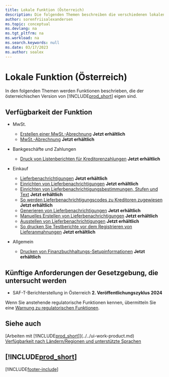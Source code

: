 ```yaml
---
title: Lokale Funktion (Österreich)
description: Die folgenden Themen beschreiben die verschiedenen lokalen Funktionen in der österreichischen Version von Business Central.
author: sorenfriisalexandersen
ms.topic: conceptual
ms.devlang: na
ms.tgt_pltfrm: na
ms.workload: na
ms.search.keywords: null
ms.date: 03/17/2023
ms.author: soalex
---
```

# <a name="austria-local-functionality"></a>Lokale Funktion (Österreich)
In den folgenden Themen werden Funktionen beschrieben, die der österreichischen Version von [!INCLUDE[prod_short](../../includes/prod_short.md)] eigen sind.  

## <a name="feature-availability"></a>Verfügbarkeit der Funktion

* MwSt.
    * [Erstellen einer MwSt.-Abrechnung](how-to-create-a-vat-statement.md) **Jetzt erhältlich**
    * [MwSt.-Abrechnung](vat-reporting.md) **Jetzt erhältlich**

* Bankgeschäfte und Zahlungen
    * [Druck von Listenberichten für Kreditorenzahlungen](how-to-print-vendor-payments-list-reports.md) **Jetzt erhältlich**

* Einkauf
    * [Lieferbenachrichtigungen](delivery-reminders.md) **Jetzt erhältlich**
    * [Einrichten von Lieferbenachrichtigungen](how-to-set-up-delivery-reminders.md) **Jetzt erhältlich**
    * [Einrichten von Lieferbenachrichtigungsbestimmungen, Stufen und Text](how-to-set-up-delivery-reminder-terms-levels-and-text.md) **Jetzt erhältlich**
    * [So werden Lieferbenachrichtigungscodes zu Kreditoren zugewiesen](how-to-assign-delivery-reminder-codes-to-vendors.md) **Jetzt erhältlich**
    * [Generieren von Lieferbenachrichtigungen](how-to-generate-delivery-reminders.md) **Jetzt erhältlich**
    * [Manuelles Erstellen von Lieferbenachrichtigungen](how-to-create-delivery-reminders-manually.md) **Jetzt erhältlich**
    * [Ausstellen von Lieferbenachrichtigungen](how-to-issue-delivery-reminders.md) **Jetzt erhältlich**
    * [So drucken Sie Testberichte vor dem Registrieren von Lieferanmahnungen](how-to-print-test-reports-for-delivery-reminders.md) **Jetzt erhältlich**

* Allgemein
    * [Drucken von Finanzbuchhaltungs-Setupinformationen](how-to-print-general-ledger-setup-information.md) **Jetzt erhältlich**

## <a name="future-legislation-requirements-being-investigated"></a>Künftige Anforderungen der Gesetzgebung, die untersucht werden

* SAF-T-Berichterstellung in Österreich **2. Veröffentlichungszyklus 2024**

Wenn Sie anstehende regulatorische Funktionen kennen, übermitteln Sie eine [Warnung zu regulatorischen Funktionen](https://forms.office.com/pages/responsepage.aspx?id=v4j5cvGGr0GRqy180BHbRwkeauYiJKZOpJ0CtKuVmJlURURaMlQ4Rk05UFY4NkVEOTA0MUU5WThXSC4u).

## <a name="see-also"></a>Siehe auch

[Arbeiten mit [!INCLUDE[prod_short](../../includes/prod_short.md)]](../../ui-work-product.md)  
[Verfügbarkeit nach Ländern/Regionen und unterstützte Sprachen](/dynamics365/business-central/dev-itpro/compliance/apptest-countries-and-translations)  

## [!INCLUDE[prod_short](../../includes/free_trial_md.md)]  


[!INCLUDE[footer-include](../../includes/footer-banner.md)]
